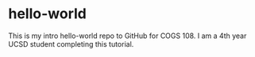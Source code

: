 # hello-world
This is my intro hello-world repo to GitHub for COGS 108. I am a 4th year UCSD student completing this tutorial.
